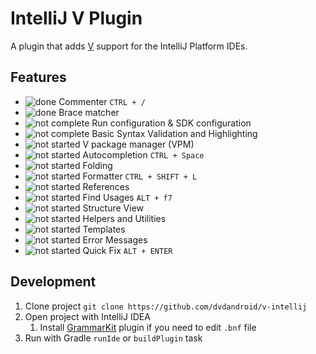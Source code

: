 # IntelliJ V Plugin

A plugin that adds [V](http://vlang.io) support for the IntelliJ Platform IDEs.

## Features

* ![done](https://img.shields.io/badge/status-done-success) Commenter `CTRL + /`
* ![done](https://img.shields.io/badge/status-done-success) Brace matcher
* ![not complete](https://img.shields.io/badge/status-partial-orange) Run configuration & SDK configuration
* ![not complete](https://img.shields.io/badge/status-partial-orange) Basic Syntax Validation and Highlighting
* ![not started](https://img.shields.io/badge/status-not%20started-red) V package manager (VPM)
* ![not started](https://img.shields.io/badge/status-not%20started-red) Autocompletion `CTRL + Space`
* ![not started](https://img.shields.io/badge/status-not%20started-red) Folding
* ![not started](https://img.shields.io/badge/status-not%20started-red) Formatter `CTRL + SHIFT + L`
* ![not started](https://img.shields.io/badge/status-not%20started-red) References
* ![not started](https://img.shields.io/badge/status-not%20started-red) Find Usages `ALT + f7`
* ![not started](https://img.shields.io/badge/status-not%20started-red) Structure View
* ![not started](https://img.shields.io/badge/status-not%20started-red) Helpers and Utilities
* ![not started](https://img.shields.io/badge/status-not%20started-red) Templates
* ![not started](https://img.shields.io/badge/status-not%20planned-lightgray) Error Messages
* ![not started](https://img.shields.io/badge/status-not%20planned-lightgray) Quick Fix `ALT + ENTER`
 
## Development

1. Clone project `git clone https://github.com/dvdandroid/v-intellij`
2. Open project with IntelliJ IDEA
    1. Install [GrammarKit](https://github.com/JetBrains/Grammar-Kit) plugin if you need to edit `.bnf` file
3. Run with Gradle `runIde` or `buildPlugin` task
